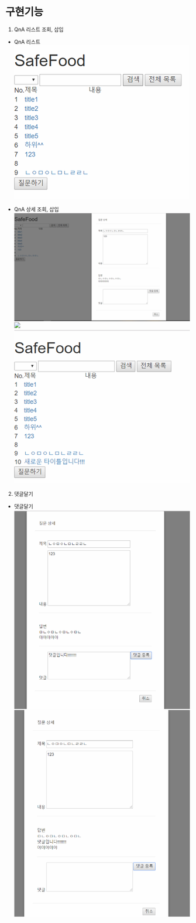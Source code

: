 # 구현기능

1. QnA 리스트 조회, 삽입
    
-  QnA 리스트
    <img src="image/list.PNG">
    
-  QnA 상세 조회, 삽입
    <img src="image/detail.PNG">
    <img src="image/beforeInsert.PNG">
    <img src="image/AfterInserted.PNG">
2. 댓글달기

-   댓글달기
    <img src="image/beforeReply.PNG">
    <img src="image/afterReply.PNG">

